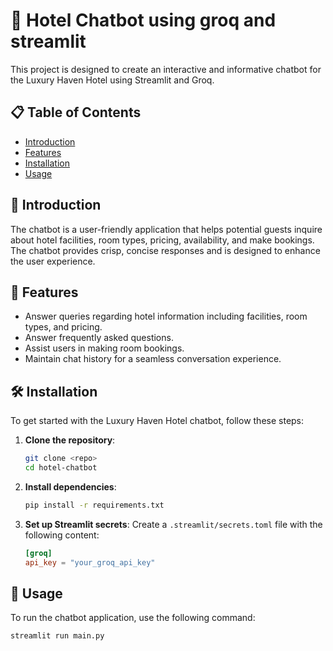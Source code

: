 # 🏨 Hotel Chatbot using groq and streamlit

This project is designed to create an interactive and informative chatbot for the Luxury Haven Hotel using Streamlit and Groq.

## 📋 Table of Contents

- [Introduction](#introduction)
- [Features](#features)
- [Installation](#installation)
- [Usage](#usage)

## 🎉 Introduction

The  chatbot is a user-friendly application that helps potential guests inquire about hotel facilities, room types, pricing, availability, and make bookings. The chatbot provides crisp, concise responses and is designed to enhance the user experience.

## 🌟 Features

- Answer queries regarding hotel information including facilities, room types, and pricing.
- Answer frequently asked questions.
- Assist users in making room bookings.
- Maintain chat history for a seamless conversation experience.

## 🛠️ Installation

To get started with the Luxury Haven Hotel chatbot, follow these steps:

1. **Clone the repository**:
    ```bash
    git clone <repo>
    cd hotel-chatbot
    ```

2. **Install dependencies**:
    ```bash
    pip install -r requirements.txt
    ```

3. **Set up Streamlit secrets**:
    Create a `.streamlit/secrets.toml` file with the following content:
    ```toml
    [groq]
    api_key = "your_groq_api_key"
    ```

## 🚀 Usage

To run the chatbot application, use the following command:

```bash
streamlit run main.py
